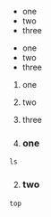 
- one
- two
- three


* one
* two
* three


1. one
2. two
3. three

1. ### one
```
ls
```
2. ### two
```
top
```
